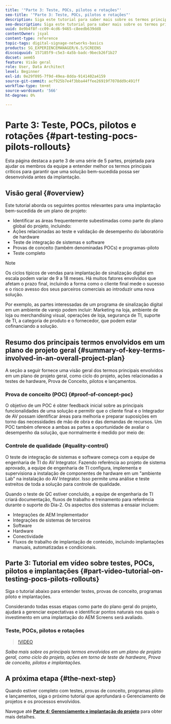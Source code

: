 ```yaml
---
title: '"Parte 3: Teste, POCs, pilotos e rotações"'
seo-title: '"Parte 3: Teste, POCs, pilotos e rotações"'
description: Siga este tutorial para saber mais sobre os termos principais envolvidos em um plano de projeto geral, como ciclo do projeto, ações relacionadas a testes de hardware, Prova de conceito, pilotos e implantações.
seo-description: Siga este tutorial para saber mais sobre os termos principais envolvidos em um plano de projeto geral, como ciclo do projeto, ações relacionadas a testes de hardware, Prova de conceito, pilotos e implantações.
uuid: 8e9b4f8f-cc09-4cd6-9465-c8eedb639dd8
contentOwner: jsyal
content-type: reference
topic-tags: digital-signage-networks-basics
products: SG_EXPERIENCEMANAGER/6.5/SCREENS
discoiquuid: 157185f9-c5e3-4a5b-badc-9becb26f1b27
docset: aem65
feature: Visão geral
role: User, Data Architect
level: Beginner
exl-id: 0e29f095-7f9d-49ea-8dda-9141402a4159
source-git-commit: acf925b7e4f3bba44ffee26919f7078dd9c491ff
workflow-type: tm+mt
source-wordcount: '566'
ht-degree: 0%

---
```


# Parte 3: Teste, POCs, pilotos e rotações {#part-testing-pocs-pilots-rollouts}

Esta página destaca a parte 3 de uma série de 5 partes, projetada para ajudar os membros da equipe a entender melhor os termos principais críticos para garantir que uma solução bem-sucedida possa ser desenvolvida antes da implantação.

## Visão geral {#overview}

Este tutorial aborda os seguintes pontos relevantes para uma implantação bem-sucedida de um plano de projeto:

* Identificar as áreas frequentemente subestimadas como parte do plano global do projeto, incluindo:
* Ações relacionadas ao teste e validação de desempenho do laboratório de hardware
* Teste de integração de sistemas e software
* Provas de conceito (também denominadas POCs) e programas-piloto
* Teste completo

>[!NOTE]
>
>Os ciclos típicos de vendas para implantação de sinalização digital em escala podem variar de 9 a 18 meses. Há muitos fatores envolvidos que afetam o prazo final, incluindo a forma como o cliente final mede o sucesso e o risco avesso dos seus parceiros comerciais ao introduzir uma nova solução.

Por exemplo, as partes interessadas de um programa de sinalização digital em um ambiente de varejo podem incluir: Marketing na loja, ambiente de loja ou merchandising visual, operações de loja, segurança de TI, suporte de TI, a categoria de produto e o fornecedor, que podem estar cofinanciando a solução.

## Resumo dos principais termos envolvidos em um plano de projeto geral {#summary-of-key-terms-involved-in-an-overall-project-plan}

A seção a seguir fornece uma visão geral dos termos principais envolvidos em um plano de projeto geral, como ciclo do projeto, ações relacionadas a testes de hardware, Prova de Conceito, pilotos e lançamentos.

### Prova de conceito (POC) {#proof-of-concept-poc}

O objetivo de um POC é obter feedback inicial sobre as principais funcionalidades de uma solução e permitir que o cliente final e o Integrador de AV possam identificar áreas para melhoria e preparar suposições em torno das necessidades de mão de obra e das demandas de recursos. Um POC também oferece a ambas as partes a oportunidade de avaliar o desempenho da solução, que normalmente é medido por meio de:

### Controle de qualidade {#quality-control}

O teste de integração de sistemas e software começa com a equipe de engenharia de TI do AV Integrator. Fazendo referência ao projeto de sistema aprovado, a equipe de engenharia de TI configura, implementa e supervisiona a instalação de componentes de hardware em um &quot;ambiente Lab&quot; na instalação do AV Integrator. Isso permite uma análise e teste estreitos de toda a solução para controle de qualidade.

Quando o teste de QC estiver concluído, a equipe de engenharia de TI criará documentação, fluxos de trabalho e treinamento para referência durante o suporte do Dia-2. Os aspectos dos sistemas a ensaiar incluem:

* Integrações de AEM Implementador
* Integrações de sistemas de terceiros
* Software
* Hardware
* Conectividade
* Fluxos de trabalho de implantação de conteúdo, incluindo implantações manuais, automatizadas e condicionais.

## Parte 3: Tutorial em vídeo sobre testes, POCs, pilotos e implantações {#part-video-tutorial-on-testing-pocs-pilots-rollouts}

Siga o tutorial abaixo para entender testes, provas de conceito, programas piloto e implantações.

Considerando todas essas etapas como parte do plano geral do projeto, ajudará a gerenciar expectativas e identificar pontos naturais nos quais o investimento em uma implantação do AEM Screens será avaliado.

### Teste, POCs, pilotos e rotações

>[!VIDEO](https://video.tv.adobe.com/v/28405)

*Saiba mais sobre os principais termos envolvidos em um plano de projeto geral, como ciclo do projeto, ações em torno de teste de hardware, Prova de conceito, pilotos e implantações.*

## A próxima etapa {#the-next-step}

Quando estiver completo com testes, provas de conceito, programas piloto e lançamentos, siga o próximo tutorial que aprofundará o Gerenciamento de projetos e os processos envolvidos.

Navegue até **[Parte 4: Gerenciamento e implantação do projeto](project-management-and-deployment.md)** para obter mais detalhes.
